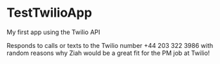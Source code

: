 TestTwilioApp
=============

My first app using the Twilio API

Responds to calls or texts to the Twilio number +44 203 322 3986 with random reasons why Ziah would be a great fit for the PM job at Twilio!

